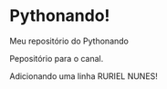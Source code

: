 # Pythonando!
 Meu repositório do Pythonando

Pepositório para o canal.

Adicionando uma linha  RURIEL NUNES!
